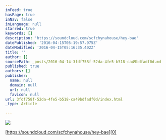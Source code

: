 ```yaml
---
inFeed: true
hasPage: true
inNav: false
inLanguage: null
starred: true
keywords: []
description: 'https://soundcloud.com/scfchynahouse/hey-bae'
datePublished: '2016-04-15T05:19:57.975Z'
dateModified: '2016-04-15T05:16:35.402Z'
title: ''
author: []
sourcePath: _posts/2016-04-14-3fdf758f-52da-4fe5-b518-ca49bdfadf0d.md
published: true
authors: []
publisher:
  name: null
  domain: null
  url: null
  favicon: null
url: 3fdf758f-52da-4fe5-b518-ca49bdfadf0d/index.html
_type: Article

---
```

![](https://the-grid-user-content.s3-us-west-2.amazonaws.com/519fd263-f440-4edc-af02-6de81fecef03.jpg)

[https://soundcloud.com/scfchynahouse/hey-bae][0]

[0]: https://soundcloud.com/scfchynahouse/hey-bae